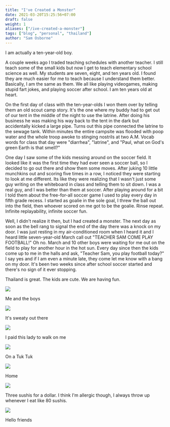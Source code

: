 ```yaml
---
title: "I've Created a Monster"
date: 2021-03-20T15:25:56+07:00
draft: false
weight: 1
aliases: ["/ive-created-a-monster"]
tags: ["blog", "personal", "thailand"]
author: "Sam Osborne"
---
```


I am actually a ten-year-old boy.  

A couple weeks ago I traded teaching schedules with another teacher. I still teach some of the small kids but now I get to teach elementary school science as well. My students are seven, eight, and ten years old. I found they are much easier for me to teach because I understand them better. Basically, I am the same as them. We all like playing videogames, making stupid fart jokes, and playing soccer after school. I am ten years old at heart.  

On the first day of class with the ten-year-olds I won them over by telling them an old scout camp story. It's the one where my buddy had to get out of our tent in the middle of the night to use the latrine. After doing his business he was making his way back to the tent in the dark but accidentally kicked a large pipe. Turns out this pipe connected the latrine to the sewage tank. Within minutes the entire campsite was flooded with poop water and the whole troop awoke to stinging nostrils at two A.M. Vocab words for class that day were "diarrhea", "latrine", and "Paul, what on God's green Earth is that smell?"  

One day I saw some of the kids messing around on the soccer field. It looked like it was the first time they had ever seen a soccer ball, so I decided to go out there and show them some moves. After juking 10 little munchkins out and scoring five times in a row, I noticed they were starting to look at me different. Its like they were realizing that I wasn't just some guy writing on the whiteboard in class and telling them to sit down. I was a real guy, and I was better than them at soccer. After playing around for a bit I told them about the free-for-all soccer game I used to play every day in fifth grade recess. I started as goalie in the sole goal, I threw the ball out into the field, then whoever scored on me got to be the goalie. Rinse repeat. Infinite replayability, infinite soccer fun.  

Well, I didn't realize it then, but I had created a monster. The next day as soon as the bell rang to signal the end of the day there was a knock on my door. I was just resting in my air-conditioned room when I heard it and I heard little seven-year-old March call out "TEACHER SAM COME PLAY FOOTBALL!" Oh no. March and 10 other boys were waiting for me out on the field to play for another hour in the hot sun. Every day since then the kids come up to me in the halls and ask, "Teacher Sam, you play football today?" I say yes and if I am even a minute late, they come let me know with a bang on my door. It's been two weeks since after school soccer started and there's no sign of it ever stopping.  

Thailand is great. The kids are cute. We are having fun.  

![](https://i.imgur.com/9WiM5xq.jpg)  

Me and the boys  

![](https://i.imgur.com/xSLNas8.jpg)

It's sweaty out there  

![](https://i.imgur.com/61XWSAg.jpg)

I paid this lady to walk on me  

![](https://i.imgur.com/ZMKBi9h.jpg)

On a Tuk Tuk  

![](https://i.imgur.com/LxgDAO2.jpg)

Home

![](https://i.imgur.com/1v2M9L2.jpg)

Three sushis for a dollar. I think I'm allergic though, I always throw up whenever I eat like 80 sushis.  

![](https://i.imgur.com/AOSO3P9.jpg)

Hello friends